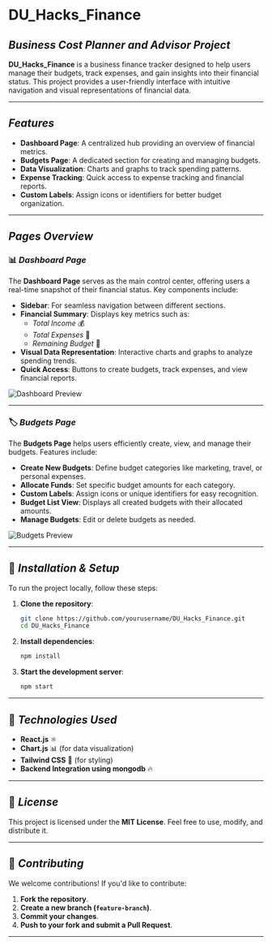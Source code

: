 # DU_Hacks_Finance

## *Business Cost Planner and Advisor Project*

**DU_Hacks_Finance** is a business finance tracker designed to help users manage their budgets, track expenses, and gain insights into their financial status. This project provides a user-friendly interface with intuitive navigation and visual representations of financial data.

---

## *Features*
- **Dashboard Page**: A centralized hub providing an overview of financial metrics.
- **Budgets Page**: A dedicated section for creating and managing budgets.
- **Data Visualization**: Charts and graphs to track spending patterns.
- **Expense Tracking**: Quick access to expense tracking and financial reports.
- **Custom Labels**: Assign icons or identifiers for better budget organization.

---

## *Pages Overview*

### 📊 *Dashboard Page*
The **Dashboard Page** serves as the main control center, offering users a real-time snapshot of their financial status. Key components include:

- **Sidebar**: For seamless navigation between different sections.
- **Financial Summary**: Displays key metrics such as:
  - *Total Income* 💰
  - *Total Expenses* 💸
  - *Remaining Budget* 🏦
- **Visual Data Representation**: Interactive charts and graphs to analyze spending trends.
- **Quick Access**: Buttons to create budgets, track expenses, and view financial reports.

![Dashboard Preview](https://github.com/user-attachments/assets/8b49b591-d5be-4b1b-ab9a-c7d2735decb8)

---

### 🏷️ *Budgets Page*
The **Budgets Page** helps users efficiently create, view, and manage their budgets. Features include:

- **Create New Budgets**: Define budget categories like marketing, travel, or personal expenses.
- **Allocate Funds**: Set specific budget amounts for each category.
- **Custom Labels**: Assign icons or unique identifiers for easy recognition.
- **Budget List View**: Displays all created budgets with their allocated amounts.
- **Manage Budgets**: Edit or delete budgets as needed.

![Budgets Preview](https://github.com/user-attachments/assets/181c927b-8e8d-456e-8155-4c4b0260adb8)

---

## 🚀 *Installation & Setup*
To run the project locally, follow these steps:

1. **Clone the repository**:
   ```sh
   git clone https://github.com/yourusername/DU_Hacks_Finance.git
   cd DU_Hacks_Finance
   ```
2. **Install dependencies**:
   ```sh
   npm install
   ```
3. **Start the development server**:
   ```sh
   npm start
   ```

---

## 📌 *Technologies Used*
- **React.js** ⚛️
- **Chart.js** 📊 (for data visualization)
- **Tailwind CSS** 🎨 (for styling)
- **Backend Integration using mongodb** 🔥

---

## 📄 *License*
This project is licensed under the **MIT License**. Feel free to use, modify, and distribute it.

---

## 🤝 *Contributing*
We welcome contributions! If you'd like to contribute:
1. **Fork the repository**.
2. **Create a new branch (`feature-branch`)**.
3. **Commit your changes**.
4. **Push to your fork and submit a Pull Request**.

---


